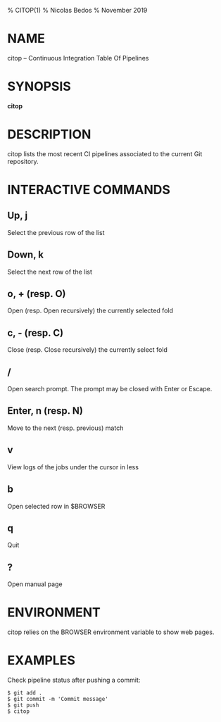 % CITOP(1)
% Nicolas Bedos
% November 2019

# NAME
citop – Continuous Integration Table Of Pipelines

# SYNOPSIS
**citop**

# DESCRIPTION
citop lists the most recent CI pipelines associated to the current Git repository.

# INTERACTIVE COMMANDS
## Up, j
Select the previous row of the list

## Down, k
Select the next row of the list

## o, + (resp. O)
Open (resp. Open recursively) the currently selected fold

## c, - (resp. C)
Close (resp. Close recursively) the currently select fold

## /
Open search prompt. The prompt may be closed with Enter or Escape.

## Enter, n (resp. N)
Move to the next (resp. previous) match

## v
View logs of the jobs under the cursor in less 

## b
Open selected row in $BROWSER

## q
Quit

## ?
Open manual page

# ENVIRONMENT
citop relies on the BROWSER environment variable to show web pages.

# EXAMPLES

Check pipeline status after pushing a commit:
```
$ git add .
$ git commit -m 'Commit message'
$ git push
$ citop
```

